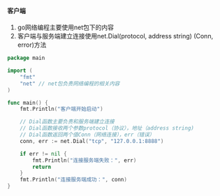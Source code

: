 #### 客户端

1. go网络编程主要使用net包下的内容
2. 客户端与服务端建立连接使用net.Dial(protocol, address string) (Conn, error)方法

```go
package main

import (
	"fmt"
	"net" // net包负责网络编程的相关内容
)

func main() {
	fmt.Println("客户端开始启动")

	// Dial函数主要负责和服务端建立连接
	// Dial函数接收两个参数protocol（协议），地址（address string)
	// Dial函数返回两个值Conn（网络连接），err（错误）
	conn, err := net.Dial("tcp", "127.0.0.1:8888")

	if err != nil {
		fmt.Println("连接服务端失败：", err)
		return
	}
	fmt.Println("连接服务端成功：", conn)
}

```

